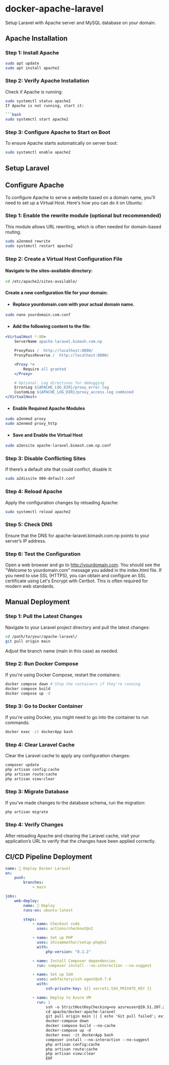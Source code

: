 # docker-apache-laravel

Setup Laravel with Apache server and MySQL database on your domain.

## Apache Installation

### Step 1: Install Apache

```bash
sudo apt update
sudo apt install apache2
```

### Step 2: Verify Apache Installation

Check if Apache is running:

````bash
sudo systemctl status apache2
If Apache is not running, start it:

```bash
sudo systemctl start apache2
````

### Step 3: Configure Apache to Start on Boot

To ensure Apache starts automatically on server boot:

```bash
sudo systemctl enable apache2
```

## Setup Laravel

## Configure Apache

To configure Apache to serve a website based on a domain name, you'll need to set up a Virtual Host. Here's how you can do it on Ubuntu:

### Step 1: Enable the rewrite module (optional but recommended)

This module allows URL rewriting, which is often needed for domain-based routing.

```bash
sudo a2enmod rewrite
sudo systemctl restart apache2
```

### Step 2: Create a Virtual Host Configuration File

#### Navigate to the sites-available directory:

```bash
cd /etc/apache2/sites-available/
```

#### Create a new configuration file for your domain:

-   #### Replace yourdomain.com with your actual domain name.

```bash
sudo nano yourdomain.com.conf
```

-   #### Add the following content to the file:

```apache
<VirtualHost *:80>
    ServerName apache-laravel.bimash.com.np

    ProxyPass /  http://localhost:8000/
    ProxyPassReverse /  http://localhost:8000/

    <Proxy *>
        Require all granted
    </Proxy>

    # Optional: Log directives for debugging
    ErrorLog ${APACHE_LOG_DIR}/proxy_error.log
    CustomLog ${APACHE_LOG_DIR}/proxy_access.log combined
</VirtualHost>

```

-   #### Enable Required Apache Modules

```bash
sudo a2enmod proxy
sudo a2enmod proxy_http
```

-   #### Save and Enable the Virtual Host

```bash
sudo a2ensite apache-laravel.bimash.com.np.conf
```

### Step 3: Disable Conflicting Sites

If there’s a default site that could conflict, disable it:

```bash
sudo a2dissite 000-default.conf
```

### Step 4: Reload Apache

Apply the configuration changes by reloading Apache:

```bash
sudo systemctl reload apache2
```

### Step 5: Check DNS

Ensure that the DNS for apache-laravel.bimash.com.np points to your server’s IP address.

### Step 6: Test the Configuration

Open a web browser and go to http://yourdomain.com. You should see the "Welcome to yourdomain.com" message you added in the index.html file.
If you need to use SSL (HTTPS), you can obtain and configure an SSL certificate using Let's Encrypt with Certbot. This is often required for modern web standards.

## Manual Deployment

### Step 1: Pull the Latest Changes

Navigate to your Laravel project directory and pull the latest changes:

```bash
cd /path/to/your/apache-laravel/
git pull origin main
```

Adjust the branch name (main in this case) as needed.

### Step 2: Run Docker Compose

If you're using Docker Compose, restart the containers:

```bash
docker compose down # Stop the containers if they're running
docker compose build
docker compose up -d
```

### Step 3: Go to Docker Container

If you're using Docker, you might need to go into the container to run commands:

```bash
docker exec -it dockerApp bash
```

### Step 4: Clear Laravel Cache

Clear the Laravel cache to apply any configuration changes:

```bash
composer update
php artisan config:cache
php artisan route:cache
php artisan view:clear
```

### Step 3: Migrate Database

If you've made changes to the database schema, run the migration:

```bash
php artisan migrate
```

### Step 4: Verify Changes

After reloading Apache and clearing the Laravel cache, visit your application’s URL to verify that the changes have been applied correctly.

## CI/CD Pipeline Deployment

```yaml
name: 🚀 Deploy Docker Laravel
on:
    push:
        branches:
            - main

jobs:
    web-deploy:
        name: 🎉 Deploy
        runs-on: ubuntu-latest

        steps:
            - name: Checkout code
              uses: actions/checkout@v2

            - name: Set up PHP
              uses: shivammathur/setup-php@v2
              with:
                  php-version: "8.1.2"

            - name: Install Composer dependencies
              run: composer install --no-interaction --no-suggest

            - name: Set up SSH
              uses: webfactory/ssh-agent@v0.7.0
              with:
                  ssh-private-key: ${{ secrets.SSH_PRIVATE_KEY }}

            - name: Deploy to Azure VM
              run: |
                  ssh -o StrictHostKeyChecking=no azureuser@20.51.207.28 << 'EOF'
                  cd apache/docker-apache-laravel
                  git pull origin main || { echo 'Git pull failed'; exit 1; }
                  docker-compose down
                  docker compose build --no-cache 
                  docker-compose up -d
                  docker exec -it dockerApp bash
                  composer install --no-interaction --no-suggest
                  php artisan config:cache
                  php artisan route:cache
                  php artisan view:clear
                  EOF
```
